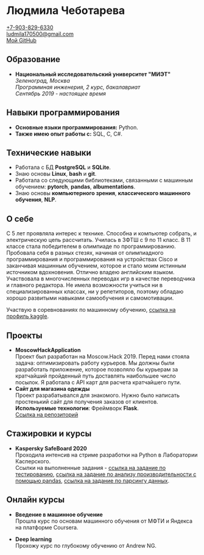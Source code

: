 # Людмила Чеботарева
[+7-903-829-6330](tel:+79038296330)  
[ludmila170500@gmail.com](mailto:ludmila170500@gmail.com)  
[Мой GitHub](https://github.com/Artona17)
## Образование
 - **Национальный исследовательский университет "МИЭТ"**  
*Зеленоград, Москва  
Программная инженерия, 2 курс, бакалавриат  
Сентябрь 2019 - настоящее время*

## Навыки программирования
 - **Основные языки программирования:** Python.
 - **Также имею опыт работы с:** SQL, C, C#.

## Технические навыки
 - Работала с БД **PostgreSQL** и **SQLite**.
 - Знаю основы **Linux**, **bash** и **git**.
 - Работала со следующими библиотеками, связанными с машинным обучением: **pytorch**, **pandas**, **albumentations**.
 - Знаю основы **компьютерного зрения**, **классического машинного обучения**, **NLP**.

## О себе
С 5 лет проявляла интерес к технике. Способна и компьютер собрать, и электрическую цепь рассчитать. Училась в ЗФТШ с 9 по 11 класс. В 11 классе стала победителем в олимпиаде по программированию. Пробовала себя в разных стезях, начиная от олимпиадного программирования и программирования на устройствах Cisco и заканчивая машинным обучением, которое и стало моим истинным источником вдохновения. Отлично владею английским языком. Участвовала в многочисленных переводах игр в качестве переводчика и главного редактора.
Не имела возможности учиться ни в специализированных классах, ни у репетиторов, поэтому обладаю хорошо развитыми навыками самообучения и самомотивации.

Участвую в соревнованиях по машинному обучению, [ссылка на профиль kaggle](https://www.kaggle.com/artona).

## Проекты
 - **MoscowHackApplication**  
Проект был разработан на Moscow.Hack 2019. Перед нами стояла задача: оптимизировать работу курьеров. Мы должны были разработать приложение, которое позволяло бы курьерам за кратчайший пройденный путь доставлять наибольшее число посылок. Я работала с API карт для расчета кратчайшего пути. 
 - **Сайт для магазина одежды**  
 Проект разрабатывался для знакомого. Нужно было написать простенький сайт для получения заказов от клиентов.
 **Используемые технологии**: Фреймворк **Flask**.  
 [Ссылка на репозиторий](https://github.com/Artona17/ShirtsShop)

## Стажировки и курсы
 - **Kaspersky SafeBoard 2020**  
Проходила интенсив на стриме разработки на Python в Лаборатории Касперского.  
Ссылки на выполненные задания - [ссылка на задание по тестированию](https://github.com/Artona17/safeboard-tests-homework), [ссылка на задание по анализу производительности с помощью pandas](https://github.com/Artona17/safeboard-performance-analysis-parcing-homework), [ссылка на задание по парсингу данных](https://github.com/Artona17/safeboard-parsing-homework).

## Онлайн курсы
 - **Введение в машинное обучение**  
Прошла курс по основам машинного обучения от МФТИ и Яндекса на платформе Coursera. 

- **Deep learning**  
Прохожу курс по глубокому обучению от Andrew NG.

